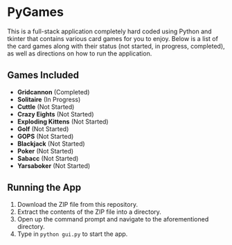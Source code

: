 # PyGames
This is a full-stack application completely hard coded using Python and tkinter that contains various card games for you to enjoy. Below is a list of the card games along with their status (not started, in progress, completed), as well as directions on how to run the application.
## Games Included
- **Gridcannon** (Completed)
- **Solitaire** (In Progress)
- **Cuttle** (Not Started)
- **Crazy Eights** (Not Started)
- **Exploding Kittens** (Not Started)
- **Golf** (Not Started)
- **GOPS** (Not Started)
- **Blackjack** (Not Started)
- **Poker** (Not Started)
- **Sabacc** (Not Started)
- **Yarsaboker** (Not Started)
## Running the App
1. Download the ZIP file from this repository.
2. Extract the contents of the ZIP file into a directory.
3. Open up the command prompt and navigate to the aforementioned directory.
4. Type in `python gui.py` to start the app.
